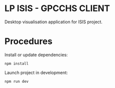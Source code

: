 # LP ISIS - GPCCHS CLIENT

Desktop visualisation application for ISIS project.

# Procedures

Install or update dependencies:

```
npm install
``` 

Launch project in development:

```
npm run dev
``` 
